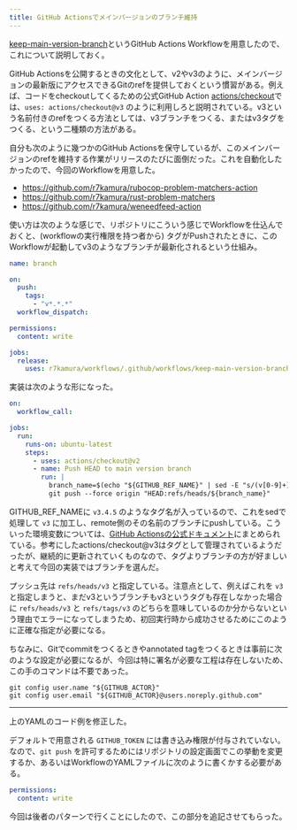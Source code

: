 ```yaml
---
title: GitHub Actionsでメインバージョンのブランチ維持
---
```


[keep-main-version-branch](https://github.com/r7kamura/workflows/blob/main/.github/workflows/keep-main-version-branch.yml)というGitHub Actions Workflowを用意したので、これについて説明しておく。

GitHub Actionsを公開するときの文化として、v2やv3のように、メインバージョンの最新版にアクセスできるGitのrefを提供しておくという慣習がある。例えば、コードをcheckoutしてくるための公式GitHub Action [actions/checkout](https://github.com/actions/checkout)では、`uses: actions/checkout@v3` のように利用しろと説明されている。v3という名前付きのrefをつくる方法としては、v3ブランチをつくる、またはv3タグをつくる、という二種類の方法がある。

自分も次のように幾つかのGitHub Actionsを保守しているが、このメインバージョンのrefを維持する作業がリリースのたびに面倒だった。これを自動化したかったので、今回のWorkflowを用意した。

- <https://github.com/r7kamura/rubocop-problem-matchers-action>
- <https://github.com/r7kamura/rust-problem-matchers>
- <https://github.com/r7kamura/weneedfeed-action>

使い方は次のような感じで、リポジトリにこういう感じでWorkflowを仕込んでおくと、(workflowの実行権限を持つ者から) タグがPushされたときに、このWorkflowが起動してv3のようなブランチが最新化されるという仕組み。

```yaml
name: branch

on:
  push:
    tags:
      - "v*.*.*"
  workflow_dispatch:

permissions:
  content: write

jobs:
  release:
    uses: r7kamura/workflows/.github/workflows/keep-main-version-branch.yml@main
```

実装は次のような形になった。

```yaml
on:
  workflow_call:

jobs:
  run:
    runs-on: ubuntu-latest
    steps:
      - uses: actions/checkout@v2
      - name: Push HEAD to main version branch
        run: |
          branch_name=$(echo "${GITHUB_REF_NAME}" | sed -E "s/(v[0-9]+)\..+/\1/")
          git push --force origin "HEAD:refs/heads/${branch_name}"
```

GITHUB_REF_NAMEに `v3.4.5` のようなタグ名が入っているので、これをsedで処理して `v3` に加工し、remote側のその名前のブランチにpushしている。こういった環境変数については、[GitHub Actionsの公式ドキュメント](https://docs.github.com/en/actions/learn-github-actions/environment-variables)にまとめられている。参考にしたactions/checkout@v3はタグとして管理されているようだったが、継続的に更新されていくものなので、タグよりブランチの方が好ましいと考えて今回の実装ではブランチを選んだ。

プッシュ先は `refs/heads/v3` と指定している。注意点として、例えばこれを `v3` と指定しまうと、まだv3というブランチもv3というタグも存在しなかった場合に `refs/heads/v3` と `refs/tags/v3` のどちらを意味しているのか分からないという理由でエラーになってしまうため、初回実行時から成功させるためにこのように正確な指定が必要になる。

ちなみに、Gitでcommitをつくるときやannotated tagをつくるときは事前に次のような設定が必要になるが、今回は特に署名が必要な工程は存在しないため、この手のコマンドは不要であった。

```
git config user.name "${GITHUB_ACTOR}"
git config user.email "${GITHUB_ACTOR}@users.noreply.github.com"
```

---

上のYAMLのコード例を修正した。

デフォルトで用意される `GITHUB_TOKEN` には書き込み権限が付与されていない。なので、`git push` を許可するためにはリポジトリの設定画面でこの挙動を変更するか、あるいはWorkflowのYAMLファイルに次のように書くかする必要がある。

```yaml
permissions:
  content: write
```

今回は後者のパターンで行くことにしたので、この部分を追記させてもらった。
